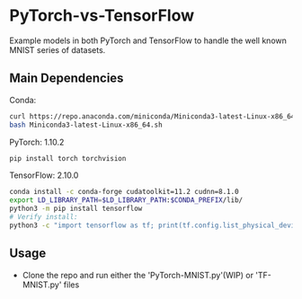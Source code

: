 # PyTorch-vs-TensorFlow
Example models in both PyTorch and TensorFlow to handle the well known MNIST series of datasets.

## Main Dependencies

Conda:
```bash
curl https://repo.anaconda.com/miniconda/Miniconda3-latest-Linux-x86_64.sh -o Miniconda3-latest-Linux-x86_64.sh
bash Miniconda3-latest-Linux-x86_64.sh
```

PyTorch: 1.10.2
```bash
pip install torch torchvision
```
TensorFlow: 2.10.0
```bash
conda install -c conda-forge cudatoolkit=11.2 cudnn=8.1.0
export LD_LIBRARY_PATH=$LD_LIBRARY_PATH:$CONDA_PREFIX/lib/
python3 -m pip install tensorflow
# Verify install:
python3 -c "import tensorflow as tf; print(tf.config.list_physical_devices('GPU'))"
```

## Usage
* Clone the repo and run either the 'PyTorch-MNIST.py'(WIP) or 'TF-MNIST.py' files
